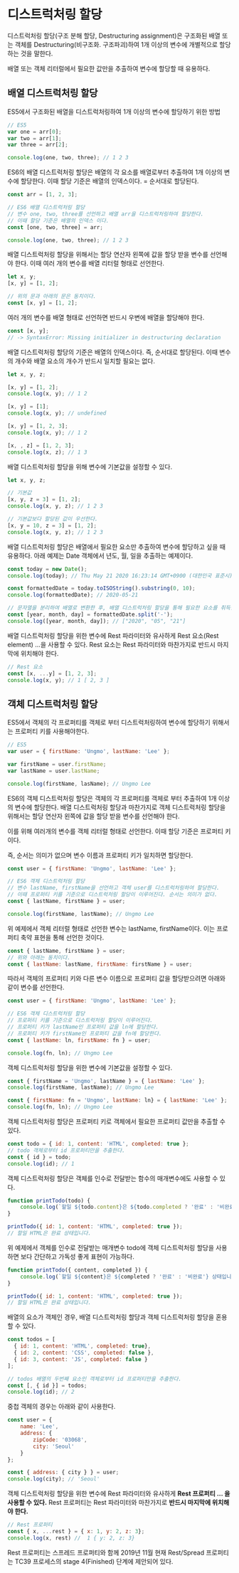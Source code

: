 # 디스트럭처링 할당

디스트럭처링 할당(구조 분해 할당, Destructuring assignment)은 구조화된 배열 또는 객체를 Destructuring(비구조화. 구조파괴)하여 1개 이상의 변수에 개별적으로 할당하는 것을 말한다.

배열 또는 객체 리터럴에서 필요한 값만을 추출하여 변수에 할당할 때 유용하다.



## 배열 디스트럭처링 할당

ES5에서 구조화된 배열을 디스트럭처링하여 1개 이상의 변수에 할당하기 위한 방법

```javascript
// ES5
var one = arr[0];
var two = arr[1];
var three = arr[2];

console.log(one, two, three); // 1 2 3 
```



ES6의 배열 디스트럭처링 할당은 배열의 각 요소를 배열로부터 추출하여 1개 이상의 변수에 할당한다. 이때 할당 기준은 배열의 인덱스이다. 
= 순서대로 할당된다.

```javascript
const arr = [1, 2, 3];

// ES6 배열 디스트럭처링 할당
// 변수 one, two, three를 선언하고 배열 arr을 디스트럭처링하여 할당한다.
// 이때 할당 기준은 배열의 인덱스 이다.
const [one, two, three] = arr;

console.log(one, two, three); // 1 2 3
```



배열 디스트럭처링 할당을 위해서는 할당 연산자 왼쪽에 값을 할당 받을 변수를 선언해야 한다. 이때 여러 개의 변수를 배열 리터럴 형태로 선언한다.

```javascript
let x, y;
[x, y] = [1, 2];

// 위의 문과 아래의 문은 동치이다.
const [x, y] = [1, 2];
```



여러 개의 변수를 배열 형태로 선언하면 반드시 우변에 배열을 할당해야 한다.

```javascript
const [x, y];
// -> SyntaxError: Missing initializer in destructuring declaration
```



배열 디스트럭처링 할당의 기준은 배열의 인덱스이다. 즉, 순서대로 할당된다. 이때 변수의 개수와 배열 요소의 개수가 반드시 일치할 필요는 없다.

```javascript
let x, y, z;

[x, y] = [1, 2];
console.log(x, y); // 1 2

[x, y] = [1];
console.log(x, y); // undefined

[x, y] = [1, 2, 3];
console.log(x, y); // 1 2

[x, , z] = [1, 2, 3];
console.log(x, z); // 1 3
```



배열 디스트럭처링 할당을 위해 변수에 기본값을 설정할 수 있다.

```javascript
let x, y, z;

// 기본값
[x, y, z = 3] = [1, 2];
console.log(x, y, z); // 1 2 3 

// 기본값보다 할당된 값이 우선한다.
[x, y = 10, z = 3] = [1, 2];
console.log(x, y, z); // 1 2 3
```



배열 디스트럭처링 할당은 배열에서 필요한 요소만 추출하여 변수에 할당하고 싶을 때 유용하다.
아래 예제는 Date 객체에서 년도, 월, 일을 추출하는 예제이다.

```javascript
const today = new Date();
console.log(today); // Thu May 21 2020 16:23:14 GMT+0900 (대한민국 표준시)

const formattedDate = today.toISOString().substring(0, 10);
console.log(formattedDate); // 2020-05-21

// 문자열을 분리하여 배열로 변환한 후, 배열 디스트럭처링 할당을 통해 필요한 요소를 취득한다.
const [year, month, day] = formattedDate.split('-');
console.log([year, month, day]); // ["2020", "05", "21"]
```



배열 디스트럭처링 할당을 위한 변수에 Rest 파라미터와 유사하게 Rest 요소(Rest element) ...을 사용할 수 있다. Rest 요소는 Rest 파라미터와 마찬가지로 반드시 마지막에 위치해야 한다.

```javascript
// Rest 요소
const [x, ...y] = [1, 2, 3];
console.log(x, y); // 1 [ 2, 3 ]
```



## 객체 디스트럭처링 할당

ES5에서 객체의 각 프로퍼티를 객체로 부터 디스트럭처링하여 변수에 할당하기 위해서는 프로퍼티 키를 사용해야한다.

```javascript
// ES5
var user = { firstName: 'Ungmo', lastName: 'Lee' };

var firstName = user.firstName;
var lastName = user.lastName;

console.log(firstName, lasName); // Ungmo Lee
```



ES6의 객체 디스트럭처링 할당은 객체의 각 프로퍼티를 객체로 부터 추출하여 1개 이상의 변수에 할당한다. 배열 디스트럭처링 할당과 마찬가지로 객체 디스트럭처링 할당을 위해서는 할당 연산자 왼쪽에 값을 할당 받을 변수를 선언해야 한다.

이를 위해 여러개의 변수를 객체 리터럴 형태로 선언한다.
이때 할당 기준은 프로퍼티 키이다.

즉, 순서는 의미가 없으며 변수 이름과 프로퍼티 키가 일치하면 할당한다.

```javascript
const user = { firstName: 'Ungmo', lastName: 'Lee' };

// ES6 객체 디스트럭처링 할당
// 변수 lastName, firstName을 선언하고 객체 user를 디스트럭처링하여 할당한다.
// 이때 프로퍼티 키를 기준으로 디스트럭처링 할당이 이루어진다. 순서는 의미가 없다.
const { lastName, firstName } = user;

console.log(firstName, lastName); // Ungmo Lee
```



위 예제에서 객체 리터럴 형태로 선언한 변수는 lastName, firstName이다.
이는 프로퍼티 축약 표현을 통해 선언한 것이다.

```javascript
const { lastName, firstName } = user;
// 위와 아래는 동치이다.
const { lastName: lastName, firstName: firstName } = user;
```



따라서 객체의 프로퍼티 키와 다른 변수 이름으로 프로퍼티 값을 할당받으려면 아래와 같이 변수를 선언한다.

```javascript
const user = { firstName: 'Ungmo', lastName: 'Lee' };

// ES6 객체 디스트럭처링 할당
// 프로퍼티 키를 기준으로 디스트럭처링 할당이 이루어진다.
// 프로퍼티 키가 lastName인 프로퍼티 값을 ln에 할당한다.
// 프로퍼티 키가 firstName인 프로퍼티 값을 fn에 할당한다.
const { lastName: ln, firstName: fn } = user;

console.log(fn, ln); // Ungmo Lee
```



객체 디스트럭처링 할당을 위한 변수에 기본값을 설정할 수 있다.

```javascript
const { firstName = 'Ungmo', lastName } = { lastName: 'Lee' };
console.log(firstName, lastName); // Ungmo Lee

const { firstName: fn = 'Ungmo', lastName: ln} = { lastName: 'Lee' };
console.log(fn, ln); // Ungmo Lee
```



객체 디스트럭처링 할당은 프로퍼티 키로 객체에서 필요한 프로퍼티 값만을 추출할 수 있다.

```javascript
const todo = { id: 1, content: 'HTML', completed: true };
// todo 객체로부터 id 프로퍼티만을 추출한다.
const { id } = todo;
console.log(id); // 1
```



객체 디스트럭처링 할당은 객체를 인수로 전달받는 함수의 매개변수에도 사용할 수 있다.

```javascript
function printTodo(todo) {
    console.log(`할일 ${todo.content}은 ${todo.completed ? '완료' : '비완료'} 상태입니다.`);
}

printTodo({ id: 1, content: 'HTML', completed: true });
// 할일 HTML은 완료 상태입니다.
```

위 예제에서 객체를 인수로 전달받는 매개변수 todo에 객체 디스트럭처링 할당을 사용하면 보다 간단하고 가독성 좋게 표현이 가능하다.

```javascript
function printTodo({ content, completed }) {
    console.log(`할일 ${content}은 ${completed ? '완료' : '비완료'} 상태입니다.`);
}

printTodo({ id: 1, content: 'HTML', completed: true });
// 할일 HTML은 완료 상태입니다.
```



배열의 요소가 객체인 경우, 배열 디스트럭처링 할당과 객체 디스트럭처링 할당을 혼용할 수 있다.

```javascript
const todos = [
  { id: 1, content: 'HTML', completed: true},
  { id: 2, content: 'CSS', completed: false },
  { id: 3, content: 'JS', completed: false }
];

// todos 배열의 두번째 요소인 객체로부터 id 프로퍼티만을 추출한다.
const [, { id }] = todos;
console.log(id); // 2
```



중첩 객체의 경우는 아래와 같이 사용한다.

```javascript
const user = {
    name: 'Lee',
    address: {
        zipCode: '03068',
        city: 'Seoul'
    }
};

const { address: { city } } = user;
console.log(city); // 'Seoul'
```



객체 디스트럭처링 할당을 위한 변수에 Rest 파라미터와 유사하게 **Rest 프로퍼티 ... 을 사용할 수 있다.** Rest 프로퍼티는 Rest 파라미터와 마찬가지로 **반드시 마지막에 위치해야 한다.**

```javascript
// Rest 프로퍼티
const { x, ...rest } = { x: 1, y: 2, z: 3};
console.log(x, rest) //  1 { y: 2, z: 3}
```

Rest 프로퍼티는 스프레드 프로퍼티와 함께 2019년 11월 현재 Rest/Spread 프로퍼티는 TC39 프로세스의 stage 4(Finished) 단계에 제안되어 있다.